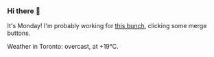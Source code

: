 ### Hi there :wave:

It's Monday! I'm probably working for [this bunch](https://github.com/kohofinancial), clicking some merge buttons.

Weather in Toronto: overcast, at +19°C.
